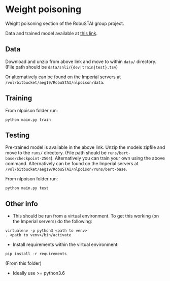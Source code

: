 # Weight poisoning

Weight poisoning section of the RobuSTAI group project.

Data and trained model available at [this link](https://drive.google.com/drive/folders/1er4wgy6XJxI9AA5Ccb0ESYihwYT82rYc?usp=sharing).

## Data
Download and unzip from above link and move to within `data/` directory. (File path should be `data/snli/{dev|train|test}.tsv`)

Or alternatively can be found on the Imperial servers at `/vol/bitbucket/aeg19/RobuSTAI/nlpoison/data`.

## Training

From nlpoison folder run: 
```
python main.py train
```

## Testing

Pre-trained model is available in the above link. Unzip the models zipfile and move to the `runs/` directory. (File path should be `runs/bert-base/checkpoint-2504`). Alternatively you can train your own using the above command. Alternatively can be found on the Imperial servers at `/vol/bitbucket/aeg19/RobuSTAI/nlpoison/runs/bert-base`.

From nlpoison folder run: 
```
python main.py test
```

## Other info

- This should be run from a virtual environment. To get this working (on the Imperial servers) do the following:

```
virtualenv -p python3 <path to venv>
. <path to venv>/bin/activate
```

- Install requirements within the virtual environment:

```
pip install -r requirements
```
(From this folder)

- Ideally use >= python3.6